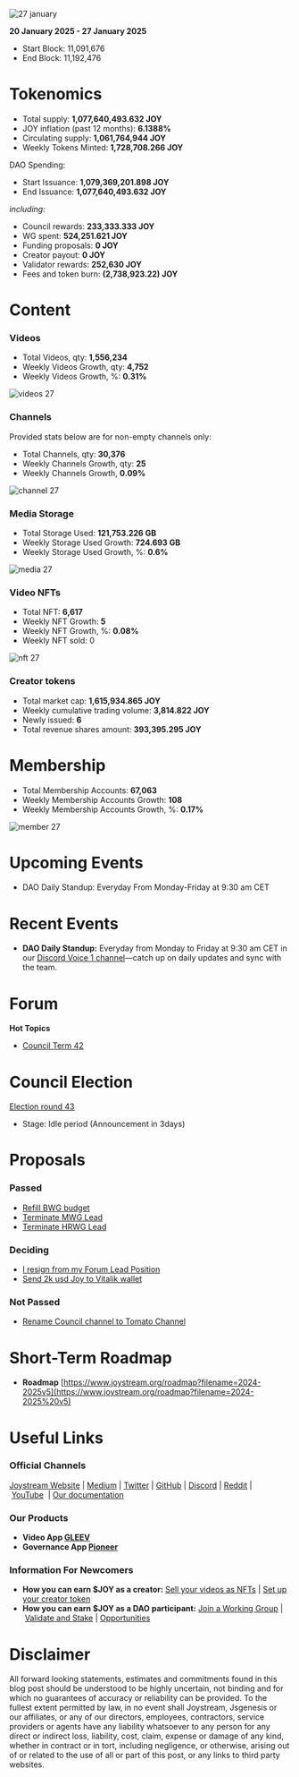 ![27 january](https://github.com/user-attachments/assets/2784f8e8-8c3d-4c6e-9194-2d8bbdf50fc5)

**20 January 2025 - 27 January 2025**

- Start Block: 11,091,676
- End Block: 11,192,476

# Tokenomics

- Total supply: **1,077,640,493.632 JOY**
- JOY inflation (past 12 months): **6.1388%**
- Circulating supply: **1,061,764,944 JOY**
- Weekly Tokens Minted: **1,728,708.266 JOY**

DAO Spending:

- Start Issuance: **1,079,369,201.898 JOY**
- End Issuance: **1,077,640,493.632 JOY**

*including:*

- Council rewards: **233,333.333 JOY**
- WG spent: **524,251.621 JOY**
- Funding proposals: **0 JOY**
- Creator payout: **0 JOY**
- Validator rewards: **252,630 JOY**
- Fees and token burn: **(2,738,923.22) JOY**

# **Content**

### Videos

- Total Videos, qty: **1,556,234**
- Weekly Videos Growth, qty: **4,752**
- Weekly Videos Growth, %: **0.31%**

![videos 27](https://github.com/user-attachments/assets/a4939cdf-316c-4527-899b-b1843f01f8e4)

### Channels

Provided stats below are for non-empty channels only:

- Total Channels, qty: **30,376**
- Weekly Channels Growth, qty: **25**
- Weekly Channels Growth, **0.09%**

![channel 27](https://github.com/user-attachments/assets/b1f71581-5a94-484c-a8b9-ed9088f1788c)

### Media Storage

- Total Storage Used: **121,753.226 GB**
- Weekly Storage Used Growth: **724.693 GB**
- Weekly Storage Used Growth, %: **0.6%**

![media 27](https://github.com/user-attachments/assets/58e82127-4b46-4167-bd74-043ae3107b87)

### Video NFTs

- Total NFT: **6,617**
- Weekly NFT Growth: **5**
- Weekly NFT Growth, %: **0.08%**
- Weekly NFT sold: 0

![nft 27](https://github.com/user-attachments/assets/3f38df10-ac60-4ade-aca8-aac255f85810)

### Creator tokens

- Total market cap: **1,615,934.865 JOY**
- Weekly cumulative trading volume: **3,814.822 JOY**
- Newly issued: **6**
- Total revenue shares amount: **393,395.295 JOY**

# **Membership**

- Total Membership Accounts: **67,063**
- Weekly Membership Accounts Growth: **108**
- Weekly Membership Accounts Growth, %: **0.17%**

![member 27](https://github.com/user-attachments/assets/7e1cf176-9390-426c-8b04-74ba18b8b59d)

# **Upcoming Events**

- DAO Daily Standup: Everyday From Monday-Friday at 9:30 am CET

# **Recent Events**

- **DAO Daily Standup:** Everyday from Monday to Friday at 9:30 am CET in our [Discord Voice 1 channel](https://discord.gg/NaNzysB5YZ)—catch up on daily updates and sync with the team.

# Forum

**Hot Topics**

- [Council Term 42](https://pioneerapp.xyz/#/forum/thread/1010)

# **Council Election**

[Election round 43](https://pioneerapp.xyz/#/election)

- Stage: Idle period (Announcement in 3days)

# Proposals

### Passed

- [Refill BWG budget](https://pioneerapp.xyz/#/proposals/preview/1070)
- [Terminate MWG Lead](https://pioneerapp.xyz/#/proposals/preview/1071)
- [Terminate HRWG Lead](https://pioneerapp.xyz/#/proposals/preview/1072)

### Deciding

- [I resign from my Forum Lead Position](https://pioneerapp.xyz/#/proposals/preview/1076)
- [Send 2k usd Joy to Vitalik wallet](https://pioneerapp.xyz/#/proposals/preview/1077)

### Not Passed

- [Rename Council channel to Tomato Channel](https://pioneerapp.xyz/#/proposals/preview/1073)

# **Short-Term Roadmap**

- **Roadmap** [https://www.joystream.org/roadmap?filename=2024-2025v5](https://www.joystream.org/roadmap?filename=2024-2025%20v5)

# **Useful Links**

### **Official Channels**

[Joystream Website](https://www.joystream.org/) | [Medium](https://blog.joystream.org/) | [Twitter](https://twitter.com/JoystreamDAO/) | [GitHub](https://github.com/Joystream) | [Discord](https://discord.com/invite/DE9UN3YpRP) | [Reddit](https://www.reddit.com/r/joystream_dao/) | [YouTube](https://www.youtube.com/@joystream8627)  | [Our documentation](https://handbook.joystream.org/)

### **Our Products**

- **Video App [GLEEV](https://gleev.xyz/)**
- **Governance App [Pioneer](https://pioneerapp.xyz/)**

### **Information For Newcomers**

- **How you can earn $JOY as a creator:** [Sell your videos as NFTs](https://www.joystream.org/ru/#video-nfts) | [Set up your creator token](https://www.joystream.org/ru/#creator-tokens)
- **How you can earn $JOY as a DAO participant:** [Join a Working Group](https://pioneerapp.xyz/#/working-groups/openings) | [Validate and Stake](https://handbook.joystream.org/system/nomination) | [Opportunities](https://discord.com/channels/811216481340751934/1119240044830527529)

# **Disclaimer**

All forward looking statements, estimates and commitments found in this blog post should be understood to be highly uncertain, not binding and for which no guarantees of accuracy or reliability can be provided. To the fullest extent permitted by law, in no event shall Joystream, Jsgenesis or our affiliates, or any of our directors, employees, contractors, service providers or agents have any liability whatsoever to any person for any direct or indirect loss, liability, cost, claim, expense or damage of any kind, whether in contract or in tort, including negligence, or otherwise, arising out of or related to the use of all or part of this post, or any links to third party websites.
